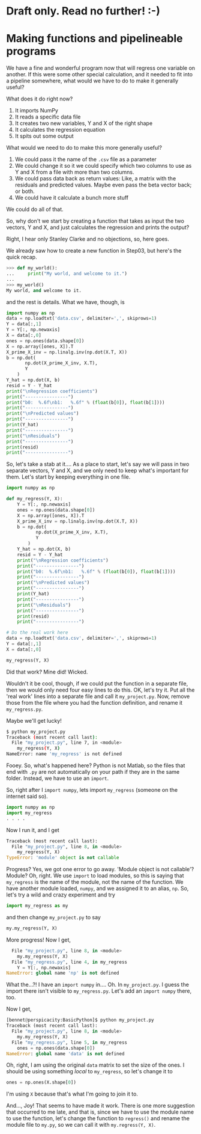 # Draft only.  Read no further!  :-)


# Making functions and pipelineable programs

We have a fine and wonderful program now that will regress one variable
on another.  If this were some other special calculation, and it needed
to fit into a pipeline somewhere, what would we have to do to make it
generally useful?

What does it do right now?

1. It imports NumPy
1. It reads a specific data file
1. It creates two new variables, Y and X of the right shape
1. It calculates the regression equation
1. It spits out some output

What would we need to do to make this more generally useful?

1. We could pass it the name of the `.csv` file as a parameter
1. We could change it so it we could specify which two columns
   to use as Y and X from a file with more than two columns.
1. We could pass data back as return values:  Like, a matrix
   with the residuals and predicted values.  Maybe even pass
   the beta vector back; or both.
1. We could have it calculate a bunch more stuff

We could do all of that.

So, why don't we start by creating a function that takes as
input the two vectors, Y and X, and just calculates the regression
and prints the output?

Right, I hear only Stanley Clarke and no objections, so, here
goes.

We already saw how to create a new function in Step03, but here's
the quick recap.

```python
>>> def my_world():
...     print("My world, and welcome to it.")
... 
>>> my_world()
My world, and welcome to it.
```

and the rest is details.  What we have, though, is

```python
import numpy as np
data = np.loadtxt('data.csv', delimiter=',', skiprows=1)
Y = data[:,1]
Y = Y[:, np.newaxis]
X = data[:,0]
ones = np.ones(data.shape[0])
X = np.array([ones, X]).T
X_prime_X_inv = np.linalg.inv(np.dot(X.T, X))
b = np.dot(
       np.dot(X_prime_X_inv, X.T),
       Y
    )
Y_hat = np.dot(X, b)
resid = Y - Y_hat
print("\nRegression coefficients")
print("----------------")
print("b0:  %.6f\nb1:   %.6f" % (float(b[0]), float(b[1])))
print("----------------")
print("\nPredicted values")
print("----------------")
print(Y_hat)
print("----------------")
print("\nResiduals")
print("----------------")
print(resid)
print("----------------")
```

So, let's take a stab at it....  As a place to start, let's say we
will pass in two separate vectors, Y and X, and we only need to
keep what's important for them.  Let's start by keeping everything
in one file.

```python
import numpy as np

def my_regress(Y, X):
    Y = Y[:, np.newaxis]
    ones = np.ones(data.shape[0])
    X = np.array([ones, X]).T
    X_prime_X_inv = np.linalg.inv(np.dot(X.T, X))
    b = np.dot(
           np.dot(X_prime_X_inv, X.T),
           Y
        )
    Y_hat = np.dot(X, b)
    resid = Y - Y_hat
    print("\nRegression coefficients")
    print("----------------")
    print("b0:  %.6f\nb1:   %.6f" % (float(b[0]), float(b[1])))
    print("----------------")
    print("\nPredicted values")
    print("----------------")
    print(Y_hat)
    print("----------------")
    print("\nResiduals")
    print("----------------")
    print(resid)
    print("----------------")

# Do the real work here
data = np.loadtxt('data.csv', delimiter=',', skiprows=1)
Y = data[:,1]
X = data[:,0]

my_regress(Y, X)
```

Did that work?  Mine did!  Wicked.

Wouldn't it be cool, though, if we could put the function in
a separate file, then we would only need four easy lines to
do this.  OK, let's try it.  Put all the 'real work' lines into
a separate file and call it `my_project.py`.  Now, remove those
from the file where you had the function definition, and rename
it `my_regress.py`.

Maybe we'll get lucky!

```bash
$ python my_project.py 
Traceback (most recent call last):
  File "my_project.py", line 7, in <module>
    my_regress(Y, X)
NameError: name 'my_regress' is not defined
```

Fooey.  So, what's happened here?  Python is not Matlab, so the
files that end with `.py` are not automatically on your path if
they are in the same folder.  Instead, we have to use an `import`.

So, right after I `import numpy`, lets import `my_regress` (someone
on the internet said so).

```python
import numpy as np
import my_regress
. . . .
```

Now I run it, and I get

```python
Traceback (most recent call last):
  File "my_project.py", line 8, in <module>
    my_regress(Y, X)
TypeError: 'module' object is not callable
```

Progress?  Yes, we got one error to go away.  'Module object is
not callable'?  Module?  Oh, right.  We use `import` to load
modules, so this is saying that `my_regress` is the name of the
module, not the name of the function.  We have another module
loaded, `numpy`, and we assigned it to an alias, `np`.  So, let's
try a wild and crazy experiment and try

```python
import my_regress as my
```

and then change `my_project.py` to say

```python
my.my_regress(Y, X)
```
More progress!  Now I get,

```python
  File "my_project.py", line 8, in <module>
    my.my_regress(Y, X)
  File "my_regress.py", line 4, in my_regress
    Y = Y[:, np.newaxis]
NameError: global name 'np' is not defined
```

What the...?!  I have an `import numpy` in....  Oh.  In `my_project.py`.
I guess the import there isn't visible to `my_regress.py`.  Let's add an
`import numpy` there, too.

Now I get,

```python
[bennet@perspicacity:BasicPython]$ python my_project.py 
Traceback (most recent call last):
  File "my_project.py", line 8, in <module>
    my.my_regress(Y, X)
  File "my_regress.py", line 5, in my_regress
    ones = np.ones(data.shape[0])
NameError: global name 'data' is not defined
```

Oh, right, I am using the original `data` matrix to set the size
of the ones.  I should be using something _local_ to `my_regress`,
so let's change it to

```python
ones = np.ones(X.shape[0])
```
I'm using `X` because that's what I'm going to join it to.

And..., Joy!  That seems to have made it work.  There is one
more suggestion that occurred to me late, and that is, since
we have to use the module name to use the function, let's change
the function to `regress()` and rename the module file to `my.py`,
so we can call it with `my.regress(Y, X)`.

